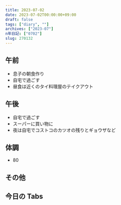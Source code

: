 ```yaml
---
title: 2023-07-02
date: 2023-07-02T00:00:00+09:00
draft: false
tags: ["diary", ""]
archives: ["2023-07"]
n年日記: ["0702"]
slug: 270132
---
```


## 午前

- 息子の朝食作り
- 自宅で過ごす
- 昼食は近くのタイ料理屋のテイクアウト

## 午後

- 自宅で過ごす
- スーパーに買い物に
- 夜は自宅でコストコのカツオの残りとギョウザなど

## 体調

- 80

## その他

## 今日の Tabs
